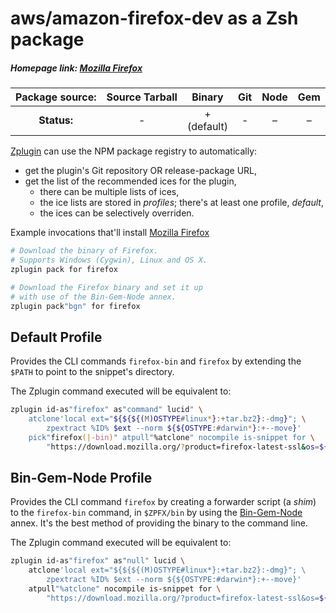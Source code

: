 # aws/amazon-firefox-dev as a Zsh package

##### Homepage link: [Mozilla Firefox](https://www.mozilla.org/en-US/firefox/)

| **Package source:** | Source Tarball | Binary | Git | Node | Gem |
|:-------------------:|:--------------:|:------:|:---:|:----:|:---:|
| **Status:**         |  -             | + <br> (default) |  -  |   –  |  –  |

[Zplugin](https://github.com/zdharma/zplugin) can use the NPM package registry
to automatically:

- get the plugin's Git repository OR release-package URL,
- get the list of the recommended ices for the plugin,
    - there can be multiple lists of ices,
    - the ice lists are stored in *profiles*; there's at least one profile, *default*,
    - the ices can be selectively overriden.

Example invocations that'll install [Mozilla Firefox](https://www.mozilla.org/en-US/firefox/)

```zsh
# Download the binary of Firefox.
# Supports Windows (Cygwin), Linux and OS X.
zplugin pack for firefox

# Download the Firefox binary and set it up
# with use of the Bin-Gem-Node annex.
zplugin pack"bgn" for firefox
```

## Default Profile

Provides the CLI commands `firefox-bin` and `firefox` by extending the `$PATH`
to point to the snippet's directory.

The Zplugin command executed will be equivalent to:

```zsh
zplugin id-as"firefox" as"command" lucid" \
    atclone'local ext="${${${(M)OSTYPE#linux*}:+tar.bz2}:-dmg}"; \
        zpextract %ID% $ext --norm ${${OSTYPE:#darwin*}:+--move}'
    pick"firefox(|-bin)" atpull"%atclone" nocompile is-snippet for \
        "https://download.mozilla.org/?product=firefox-latest-ssl&os=${${${(M)OSTYPE##linux}:+linux64}:-${${(M)OSTYPE##darwin}:+osx}}&lang=en-US"
```

## Bin-Gem-Node Profile

Provides the CLI command `firefox` by creating a forwarder script (a *shim*) to
the `firefox-bin` command, in `$ZPFX/bin` by using the
[Bin-Gem-Node](https://github.com/zplugin/z-a-bin-gem-node) annex. It's the best
method of providing the binary to the command line.

The Zplugin command executed will be equivalent to:

```zsh
zplugin id-as"firefox" as"null" lucid \
    atclone'local ext="${${${(M)OSTYPE#linux*}:+tar.bz2}:-dmg}"; \
        zpextract %ID% $ext --norm ${${OSTYPE:#darwin*}:+--move}'
    atpull"%atclone" nocompile is-snippet for \
        "https://download.mozilla.org/?product=firefox-latest-ssl&os=${${${(M)OSTYPE##linux}:+linux64}:-${${(M)OSTYPE##darwin}:+osx}}&lang=en-US"
```

